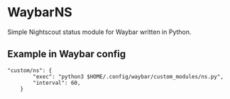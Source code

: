 # WaybarNS
Simple Nightscout status module for Waybar written in Python.

## Example in Waybar config
```
"custom/ns": {
        "exec": "python3 $HOME/.config/waybar/custom_modules/ns.py",
        "interval": 60,
    }
```
